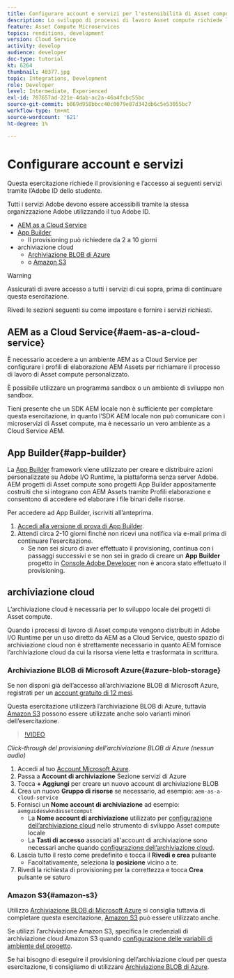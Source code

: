 ```yaml
---
title: Configurare account e servizi per l'estensibilità di Asset compute
description: Lo sviluppo di processi di lavoro Asset compute richiede l’accesso ad account e servizi, tra cui AEM as a Cloud Service, Generatore di app e archiviazione cloud forniti da Microsoft o Amazon.
feature: Asset Compute Microservices
topics: renditions, development
version: Cloud Service
activity: develop
audience: developer
doc-type: tutorial
kt: 6264
thumbnail: 40377.jpg
topic: Integrations, Development
role: Developer
level: Intermediate, Experienced
exl-id: 707657ad-221e-4dab-ac2a-46a4fcbc55bc
source-git-commit: b069d958bbcc40c0079e87d342db6c5e53055bc7
workflow-type: tm+mt
source-wordcount: '621'
ht-degree: 1%

---
```


# Configurare account e servizi

Questa esercitazione richiede il provisioning e l’accesso ai seguenti servizi tramite l’Adobe ID dello studente.

Tutti i servizi Adobe devono essere accessibili tramite la stessa organizzazione Adobe utilizzando il tuo Adobe ID.

+ [AEM as a Cloud Service](#aem-as-a-cloud-service)
+ [App Builder](#app-builder)
   + Il provisioning può richiedere da 2 a 10 giorni
+ archiviazione cloud
   + [Archiviazione BLOB di Azure](https://azure.microsoft.com/en-us/services/storage/blobs/)
   + o [Amazon S3](https://aws.amazon.com/s3/?did=ft_card&amp;trk=ft_card)

>[!WARNING]
>
>Assicurati di avere accesso a tutti i servizi di cui sopra, prima di continuare questa esercitazione.
> 
> Rivedi le sezioni seguenti su come impostare e fornire i servizi richiesti.

## AEM as a Cloud Service{#aem-as-a-cloud-service}

È necessario accedere a un ambiente AEM as a Cloud Service per configurare i profili di elaborazione AEM Assets per richiamare il processo di lavoro di Asset compute personalizzato.

È possibile utilizzare un programma sandbox o un ambiente di sviluppo non sandbox.

Tieni presente che un SDK AEM locale non è sufficiente per completare questa esercitazione, in quanto l’SDK AEM locale non può comunicare con i microservizi di Asset compute, ma è necessario un vero ambiente as a Cloud Service AEM.

## App Builder{#app-builder}

La [App Builder](https://developer.adobe.com/app-builder/) framework viene utilizzato per creare e distribuire azioni personalizzate su Adobe I/O Runtime, la piattaforma senza server Adobe. AEM progetti di Asset compute sono progetti App Builder appositamente costruiti che si integrano con AEM Assets tramite Profili elaborazione e consentono di accedere ed elaborare i file binari delle risorse.

Per accedere ad App Builder, iscriviti all’anteprima.

1. [Accedi alla versione di prova di App Builder](https://developer.adobe.com/app-builder/trial/).
1. Attendi circa 2-10 giorni finché non ricevi una notifica via e-mail prima di continuare l’esercitazione.
   + Se non sei sicuro di aver effettuato il provisioning, continua con i passaggi successivi e se non sei in grado di creare un __App Builder__ progetto in [Console Adobe Developer](https://developer.adobe.com/console/) non è ancora stato effettuato il provisioning.

## archiviazione cloud

L’archiviazione cloud è necessaria per lo sviluppo locale dei progetti di Asset compute.

Quando i processi di lavoro di Asset compute vengono distribuiti in Adobe I/O Runtime per un uso diretto da AEM as a Cloud Service, questo spazio di archiviazione cloud non è strettamente necessario in quanto AEM fornisce l’archiviazione cloud da cui la risorsa viene letta e trasformata in scrittura.

### Archiviazione BLOB di Microsoft Azure{#azure-blob-storage}

Se non disponi già dell’accesso all’archiviazione BLOB di Microsoft Azure, registrati per un [account gratuito di 12 mesi](https://azure.microsoft.com/en-us/free/).

Questa esercitazione utilizzerà l’archiviazione BLOB di Azure, tuttavia [Amazon S3](#amazon-s3) possono essere utilizzate anche solo varianti minori dell’esercitazione.

>[!VIDEO](https://video.tv.adobe.com/v/40377/?quality=12&learn=on)

_Click-through del provisioning dell’archiviazione BLOB di Azure (nessun audio)_

1. Accedi al tuo [Account Microsoft Azure](https://azure.microsoft.com/en-us/account/).
1. Passa a __Account di archiviazione__ Sezione servizi di Azure
1. Tocca __+ Aggiungi__ per creare un nuovo account di archiviazione BLOB
1. Crea un nuovo __Gruppo di risorse__ se necessario, ad esempio: `aem-as-a-cloud-service`
1. Fornisci un __Nome account di archiviazione__ ad esempio: `aemguideswkndassetcomput`
   + La __Nome account di archiviazione__  utilizzato per [configurazione dell’archiviazione cloud](../develop/environment-variables.md) nello strumento di sviluppo Asset compute locale
   + La __Tasti di accesso__ associati all&#39;account di archiviazione sono necessari anche quando [configurazione dell’archiviazione cloud](../develop/environment-variables.md).
1. Lascia tutto il resto come predefinito e tocca il __Rivedi e crea__ pulsante
   + Facoltativamente, seleziona la __posizione__ vicino a te.
1. Rivedi la richiesta di provisioning per la correttezza e tocca __Crea__ pulsante se saturo

### Amazon S3{#amazon-s3}

Utilizzo [Archiviazione BLOB di Microsoft Azure](#azure-blob-storage) si consiglia tuttavia di completare questa esercitazione, [Amazon S3](https://aws.amazon.com/s3/?did=ft_card&amp;trk=ft_card) può essere utilizzato anche.

Se utilizzi l’archiviazione Amazon S3, specifica le credenziali di archiviazione cloud Amazon S3 quando [configurazione delle variabili di ambiente del progetto](../develop/environment-variables.md#amazon-s3).

Se hai bisogno di eseguire il provisioning dell’archiviazione cloud per questa esercitazione, ti consigliamo di utilizzare [Archiviazione BLOB di Azure](#azure-blob-storage).
